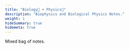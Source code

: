 ```yaml
---
title: "Biology🧬 + Physics🔭"
description: "Biophysics and Biological Physics Notes."
weight: 1
hideSummary: true
hidemeta: true
---
```


Mixed bag of notes.